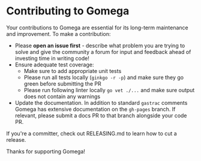 # Contributing to Gomega

Your contributions to Gomega are essential for its long-term maintenance and improvement.  To make a contribution:

- Please **open an issue first** - describe what problem you are trying to solve and give the community a forum for input and feedback ahead of investing time in writing code!
- Ensure adequate test coverage:
    - Make sure to add appropriate unit tests
    - Please run all tests locally (`ginkgo -r -p`) and make sure they go green before submitting the PR
    - Please run following linter locally `go vet ./...` and make sure output does not contain any warnings
- Update the documentation.  In addition to standard `gastrac` comments Gomega has extensive documentation on the `gh-pages` branch.  If relevant, please submit a docs PR to that branch alongside your code PR.

If you're a committer, check out RELEASING.md to learn how to cut a release.

Thanks for supporting Gomega!
